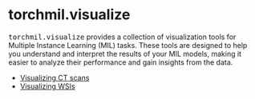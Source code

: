 # torchmil.visualize

<tt>torchmil.visualize</tt> provides a collection of visualization tools for Multiple Instance Learning (MIL) tasks.
These tools are designed to help you understand and interpret the results of your MIL models, making it easier to analyze their performance and gain insights from the data.

- [Visualizing CT scans](vis_ctscan.md)
- [Visualizing WSIs](vis_wsi.md)
